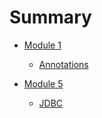 # Summary

- [Module 1](MODULE_1/README.md)
  - [Annotations](MODULE_1/annotations.md)

- [Module 5](MODULE_5/README.md)
  - [JDBC](MODULE_5/jdbc.md)
